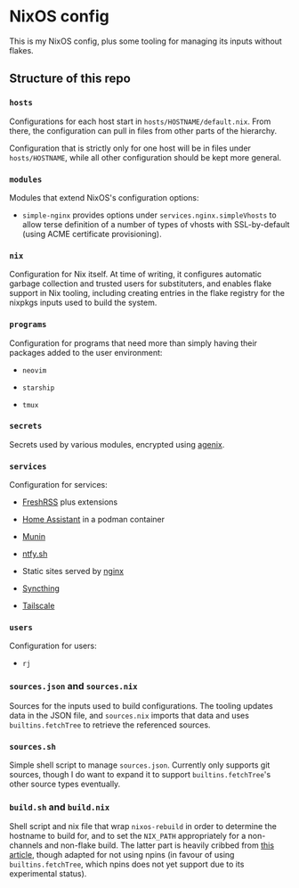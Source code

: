 # NixOS config


This is my NixOS config, plus some tooling for managing its inputs without
flakes.


## Structure of this repo


### `hosts`

Configurations for each host start in `hosts/HOSTNAME/default.nix`. From there,
the configuration can pull in files from other parts of the hierarchy.

Configuration that is strictly only for one host will be in files under
`hosts/HOSTNAME`, while all other configuration should be kept more general.


### `modules`

Modules that extend NixOS's configuration options:

- `simple-nginx` provides options under `services.nginx.simpleVhosts` to
  allow terse definition of a number of types of vhosts with SSL-by-default
  (using ACME certificate provisioning).


### `nix`

Configuration for Nix itself. At time of writing, it configures automatic
garbage collection and trusted users for substituters, and enables flake
support in Nix tooling, including creating entries in the flake registry
for the nixpkgs inputs used to build the system.


### `programs`

Configuration for programs that need more than simply having their packages
added to the user environment:

- `neovim`

- `starship`

- `tmux`


### `secrets`

Secrets used by various modules, encrypted using [agenix][agenix].


### `services`

Configuration for services:

- [FreshRSS][freshrss] plus extensions

- [Home Assistant][home-assistant] in a podman container

- [Munin][munin]

- [ntfy.sh][ntfy]

- Static sites served by [nginx][nginx]

- [Syncthing][syncthing]

- [Tailscale][tailscale]


### `users`

Configuration for users:

- `rj`


### `sources.json` and `sources.nix`

Sources for the inputs used to build configurations. The tooling updates data
in the JSON file, and `sources.nix` imports that data and uses
`builtins.fetchTree` to retrieve the referenced sources.


### `sources.sh`

Simple shell script to manage `sources.json`. Currently only supports git
sources, though I do want to expand it to support `builtins.fetchTree`'s other
source types eventually.


### `build.sh` and `build.nix`

Shell script and nix file that wrap `nixos-rebuild` in order to determine the
hostname to build for, and to set the `NIX_PATH` appropriately for a
non-channels and non-flake build. The latter part is heavily cribbed from
[this article][jade-pinning], though adapted for not using npins (in favour of
using `builtins.fetchTree`, which npins does not yet support due to its
experimental status).



[agenix]: https://github.com/ryantm/agenix
[freshrss]: https://www.freshrss.org/
[home-assistant]: https://www.home-assistant.io/
[munin]: https://munin-monitoring.org/
[ntfy]: https://ntfy.sh/
[nginx]: https://nginx.org/
[syncthing]: https://syncthing.net/
[tailscale]: https://tailscale.com/
[jade-pinning]: https://jade.fyi/blog/pinning-nixos-with-npins/
